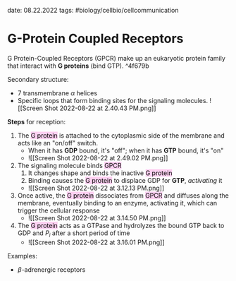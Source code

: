 date: 08.22.2022
tags:   #biology/cellbio/cellcommunication 
# G-Protein Coupled Receptors
G Protein-Coupled Receptors (GPCR) make up an eukaryotic protein family that interact with **G proteins** (bind GTP). ^4f679b

Secondary structure:
- 7 transmembrane $\alpha$ helices
- Specific loops that form binding sites for the signaling molecules.
![[Screen Shot 2022-08-22 at 2.40.43 PM.png]]

**Steps** for reception:
1. The <mark style="background: #FFB8EBA6;">G protein</mark> is attached to the cytoplasmic side of the membrane and acts like an "on/off" switch.
	- When it has **GDP** bound, it's "off"; when it has **GTP** bound, it's "on"
	- ![[Screen Shot 2022-08-22 at 2.49.02 PM.png]]
2. The signaling molecule binds <mark style="background: #FFB8EBA6;">GPCR</mark> 
	1. It changes shape and binds the inactive <mark style="background: #FFB8EBA6;">G protein</mark> 
	2. Binding causes the <mark style="background: #FFB8EBA6;">G protein</mark> to displace GDP for **GTP**, *activating* it
	- ![[Screen Shot 2022-08-22 at 3.12.13 PM.png]]
3. Once active, the <mark style="background: #FFB8EBA6;">G protein</mark> dissociates from <mark style="background: #FFB8EBA6;">GPCR</mark> and diffuses along the membrane, eventually binding to an enzyme, activating it, which can trigger the cellular response
	- ![[Screen Shot 2022-08-22 at 3.14.50 PM.png]]
4. The <mark style="background: #FFB8EBA6;">G protein</mark> acts as a GTPase and hydrolyzes the bound GTP back to GDP and $P_i$ after a short period of time
	- ![[Screen Shot 2022-08-22 at 3.16.01 PM.png]]

Examples:
- $\beta$-adrenergic receptors